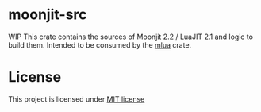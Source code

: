 # moonjit-src

WIP
This crate contains the sources of Moonjit 2.2 / LuaJIT 2.1 and logic to build them.
Intended to be consumed by the [mlua](https://crates.io/crates/mlua) crate.

# License

This project is licensed under [MIT license](http://opensource.org/licenses/MIT)
